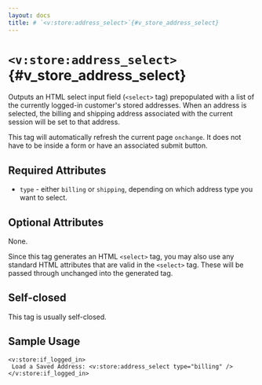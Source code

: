 ```yaml
---
layout: docs
title: # `<v:store:address_select>`{#v_store_address_select}
---
```


# `<v:store:address_select>`{#v_store_address_select}

Outputs an HTML select input field (`<select>` tag) prepopulated with a
list of the currently logged-in customer's stored addresses. When an
address is selected, the billing and shipping address associated with
the current session will be set to that address.

This tag will automatically refresh the current page `onchange`. It does
not have to be inside a form or have an associated submit button.

## Required Attributes

-   `type` - either `billing` or `shipping`, depending on which address
    type you want to select.

## Optional Attributes

None.

Since this tag generates an HTML `<select>` tag, you may also use any
standard HTML attributes that are valid in the `<select>` tag. These
will be passed through unchanged into the generated tag.

## Self-closed

This tag is usually self-closed.

## Sample Usage

    <v:store:if_logged_in>
     Load a Saved Address: <v:store:address_select type="billing" />
    </v:store:if_logged_in>
